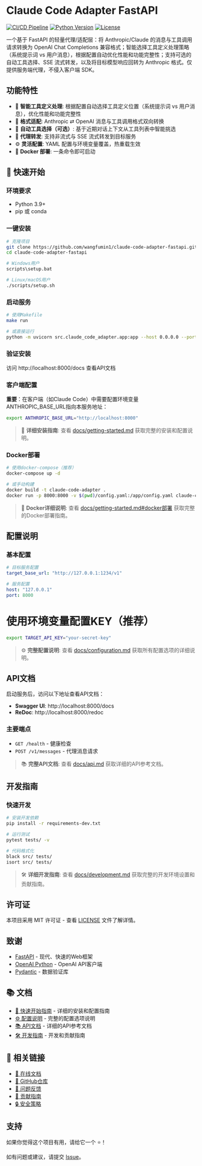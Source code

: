 # Claude Code Adapter FastAPI

[![CI/CD Pipeline](https://github.com/wangfumin1/claude-code-adapter-fastapi/workflows/CI/CD%20Pipeline/badge.svg)](https://github.com/wangfumin1/claude-code-adapter-fastapi/actions)
[![Python Version](https://img.shields.io/badge/python-3.9%2B-blue.svg)](https://www.python.org/downloads/)
[![License](https://img.shields.io/badge/license-MIT-green.svg)](LICENSE)

一个基于 FastAPI 的轻量代理/适配层：将 Anthropic/Claude 的消息与工具调用请求转换为 OpenAI Chat Completions 兼容格式；智能选择工具定义处理策略（系统提示词 vs 用户消息），根据配置自动优化性能和功能完整性；支持可选的自动工具选择、SSE 流式转发，以及将目标模型响应回转为 Anthropic 格式。仅提供服务端代理，不侵入客户端 SDK。

## 功能特性

- 🔧 **智能工具定义处理**: 根据配置自动选择工具定义位置（系统提示词 vs 用户消息），优化性能和功能完整性
- 🔄 **格式适配**: Anthropic ⇄ OpenAI 消息与工具调用格式双向转换
- 🧠 **自动工具选择（可选）**: 基于近期对话上下文从工具列表中智能挑选
- 📡 **代理转发**: 支持非流式与 SSE 流式转发到目标服务
- ⚙️ **灵活配置**: YAML 配置与环境变量覆盖，热重载生效
- 🐳 **Docker 部署**: 一条命令即可启动

## 🚀 快速开始

### 环境要求

- Python 3.9+
- pip 或 conda

### 一键安装

```bash
# 克隆项目
git clone https://github.com/wangfumin1/claude-code-adapter-fastapi.git
cd claude-code-adapter-fastapi

# Windows用户
scripts\setup.bat

# Linux/macOS用户  
./scripts/setup.sh
```

### 启动服务

```bash
# 使用Makefile
make run

# 或直接运行
python -m uvicorn src.claude_code_adapter.app:app --host 0.0.0.0 --port 8000
```

### 验证安装

访问 http://localhost:8000/docs 查看API文档

### 客户端配置

**重要**：在客户端（如Claude Code）中需要配置环境变量ANTHROPIC_BASE_URL指向本服务地址：
```bash
export ANTHROPIC_BASE_URL="http://localhost:8000"
```

> 📖 **详细安装指南**: 查看 [docs/getting-started.md](docs/getting-started.md) 获取完整的安装和配置说明。

### Docker部署

```bash
# 使用docker-compose（推荐）
docker-compose up -d

# 或手动构建
docker build -t claude-code-adapter .
docker run -p 8000:8000 -v $(pwd)/config.yaml:/app/config.yaml claude-code-adapter
```

> 🐳 **Docker详细说明**: 查看 [docs/getting-started.md#docker部署](docs/getting-started.md#docker部署) 获取完整的Docker部署指南。

## 配置说明

### 基本配置

```yaml
# 目标服务配置
target_base_url: "http://127.0.0.1:1234/v1"

# 服务配置
host: "127.0.0.1"
port: 8000

```

# 使用环境变量配置KEY（推荐）
```bash
export TARGET_API_KEY="your-secret-key"
```

> ⚙️ **完整配置说明**: 查看 [docs/configuration.md](docs/configuration.md) 获取所有配置选项的详细说明。

## API文档

启动服务后，访问以下地址查看API文档：

- **Swagger UI**: http://localhost:8000/docs
- **ReDoc**: http://localhost:8000/redoc

### 主要端点

- `GET /health` - 健康检查
- `POST /v1/messages` - 代理消息请求

> 📚 **完整API文档**: 查看 [docs/api.md](docs/api.md) 获取详细的API参考文档。

## 开发指南

### 快速开发

```bash
# 安装开发依赖
pip install -r requirements-dev.txt

# 运行测试
pytest tests/ -v

# 代码格式化
black src/ tests/
isort src/ tests/
```

> 🛠️ **详细开发指南**: 查看 [docs/development.md](docs/development.md) 获取完整的开发环境设置和贡献指南。

## 许可证

本项目采用 MIT 许可证 - 查看 [LICENSE](LICENSE) 文件了解详情。

## 致谢

- [FastAPI](https://fastapi.tiangolo.com/) - 现代、快速的Web框架
- [OpenAI Python](https://github.com/openai/openai-python) - OpenAI API客户端
- [Pydantic](https://pydantic-docs.helpmanual.io/) - 数据验证库

## 📚 文档

- [🚀 快速开始指南](docs/getting-started.md) - 详细的安装和配置指南
- [⚙️ 配置说明](docs/configuration.md) - 完整的配置选项说明
- [📚 API文档](docs/api.md) - 详细的API参考文档
- [🛠️ 开发指南](docs/development.md) - 开发和贡献指南

## 🔗 相关链接

- [📖 在线文档](https://wangfumin1.github.io/claude-code-adapter-fastapi)
- [🐙 GitHub仓库](https://github.com/wangfumin1/claude-code-adapter-fastapi)
- [🐛 问题反馈](https://github.com/wangfumin1/claude-code-adapter-fastapi/issues)
- [🤝 贡献指南](CONTRIBUTING.md)
- [🔒 安全策略](SECURITY.md)

## 支持

如果你觉得这个项目有用，请给它一个 ⭐️！

如有问题或建议，请提交 [Issue](https://github.com/wangfumin1/claude-code-adapter-fastapi/issues)。

